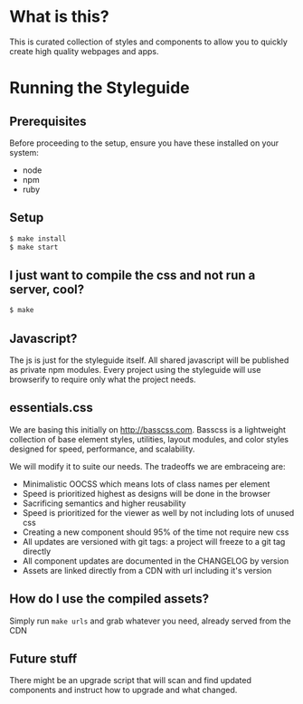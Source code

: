 # What is this?

This is curated collection of styles and components to allow you to quickly create high quality webpages and apps.

# Running the Styleguide

## Prerequisites

Before proceeding to the setup, ensure you have these installed on your system:

* node
* npm
* ruby

## Setup

```sh
$ make install
$ make start
```

## I just want to compile the css and not run a server, cool?

```sh
$ make
```

## Javascript?

The js is just for the styleguide itself. All shared javascript will be
published as private npm modules. Every project using the styleguide
will use browserify to require only what the project needs.

## essentials.css

We are basing this initially on <http://basscss.com>. Basscss is a
lightweight collection of base element styles, utilities, layout
modules, and color styles designed for speed, performance, and
scalability.

We will modify it to suite our needs. The tradeoffs we are embraceing
are:

* Minimalistic OOCSS which means lots of class names per element
* Speed is prioritized highest as designs will be done in the browser
* Sacrificing semantics and higher reusability
* Speed is prioritized for the viewer as well by not including lots of
  unused css
* Creating a new component should 95% of the time not require new css
* All updates are versioned with git tags: a project will freeze to a
  git tag directly
* All component updates are documented in the CHANGELOG by version
* Assets are linked directly from a CDN with url including it's version

## How do I use the compiled assets?

Simply run `make urls` and grab whatever you need, already served from the CDN

## Future stuff

There might be an upgrade script that will scan and find updated
components and instruct how to upgrade and what changed.
